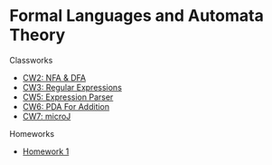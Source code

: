 # Formal Languages and Automata Theory 

Classworks

- [CW2: NFA & DFA](https://zeynasip.github.io/AutomataExamples/cw2/cw2.html)
- [CW3: Regular Expressions](https://zeynasip.github.io/AutomataExamples/cw3/cw3.html)
- [CW5: Expression Parser](https://zeynasip.github.io/AutomataExamples/cw5/expression.html)
- [CW6: PDA For Addition](https://zeynasip.github.io/AutomataExamples/cw6/pda.html)
- [CW7: microJ](https://zeynasip.github.io/AutomataExamples/cw7/microJ3.html)

Homeworks

- [Homework 1](https://zeynasip.github.io/AutomataExamples/hw1/hw1.html)
